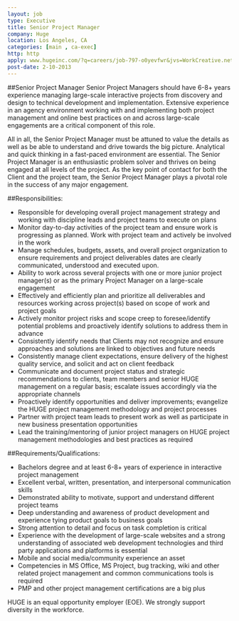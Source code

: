 ```yaml
---
layout: job
type: Executive
title: Senior Project Manager
company: Huge
location: Los Angeles, CA
categories: [main , ca-exec]
http: http
apply: www.hugeinc.com/?q=careers/job-797-o0yevfwr&jvs=WorkCreative.net
post-date: 2-10-2013
---
```


##Senior Project Manager
Senior Project Managers should have 6-8+ years experience managing large-scale interactive projects from discovery and design to technical development and implementation. Extensive experience in an agency environment working with and implementing both project management and online best practices on and across large-scale engagements are a critical component of this role.

All in all, the Senior Project Manager must be attuned to value the details as well as be able to understand and drive towards the big picture. Analytical and quick thinking in a fast-paced environment are essential. The Senior Project Manager is an enthusiastic problem solver and thrives on being engaged at all levels of the project. As the key point of contact for both the Client and the project team, the Senior Project Manager plays a pivotal role in the success of any major engagement.

##Responsibilities:
* Responsible for developing overall project management strategy and working with discipline leads and project teams to execute on plans
* Monitor day-to-day activities of the project team and ensure work is progressing as planned. Work with project team and actively be involved in the work
* Manage schedules, budgets, assets, and overall project organization to ensure requirements and project deliverables dates are clearly communicated, understood and executed upon.
* Ability to work across several projects with one or more junior project manager(s) or as the primary Project Manager on a large-scale engagement
* Effectively and efficiently plan and prioritize all deliverables and resources working across project(s) based on scope of work and project goals
* Actively monitor project risks and scope creep to foresee/identify potential problems and proactively identify solutions to address them in advance
* Consistently identify needs that Clients may not recognize and ensure approaches and solutions are linked to objectives and future needs
* Consistently manage client expectations, ensure delivery of the highest quality service, and solicit and act on client feedback
* Communicate and document project status and strategic recommendations to clients, team members and senior HUGE management on a regular basis; escalate issues accordingly via the appropriate channels
* Proactively identify opportunities and deliver improvements; evangelize the HUGE project management methodology and project processes
* Partner with project team leads to present work as well as participate in new business presentation opportunities
* Lead the training/mentoring of junior project managers on HUGE project management methodologies and best practices as required
 
##Requirements/Qualifications:
* Bachelors degree and at least 6-8+ years of experience in interactive project management
* Excellent verbal, written, presentation, and interpersonal communication skills
* Demonstrated ability to motivate, support and understand different project teams
* Deep understanding and awareness of product development and experience tying product goals to business goals
* Strong attention to detail and focus on task completion is critical
* Experience with the development of large-scale websites and a strong understanding of associated web development technologies and third party applications and platforms is essential
* Mobile and social media/community experience an asset
* Competencies in MS Office, MS Project, bug tracking, wiki and other related project management and common communications tools is required
* PMP and other project management certifications are a big plus
 
HUGE is an equal opportunity employer (EOE). We strongly support diversity in the workforce.